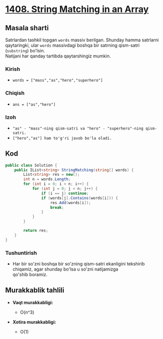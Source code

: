 # [1408. String Matching in an Array](https://leetcode.com/problems/string-matching-in-an-array/)

## Masala sharti
Satrlardan tashkil topgan `words` massiv berilgan. Shunday hamma satrlarni qaytaringki, ular `words` massivdagi boshqa bir satrning qism-satri (`substring`) bo'lsin.  
Natijani har qanday tartibda qaytarshingiz mumkin.   

### Kirish 
- `words = ["mass","as","hero","superhero"]`

### Chiqish
- `ans = ["as","hero"]`

### Izoh
- `"as" - "mass"-ning qism-satri va "hero" - "superhero"-ning qism-satri.`
- `["hero","as"] ham to'g'ri javob bo'la oladi.`

## Kod

```csharp
public class Solution {
    public IList<string> StringMatching(string[] words) {
        List<string> res = new();
        int n = words.Length;
        for (int i = 0; i < n; i++) {
            for (int j = 0; j < n; j++) {
                if (i == j) continue;
                if (words[j].Contains(words[i])) {
                    res.Add(words[i]);
                    break;
                }
            }
        }

        return res;
    }
}
```

### Tushuntirish

- Har bir so'zni boshqa bir so'zning qism-satri ekanligini tekshirib chiqamiz, agar shunday bo'lsa u so'zni natijamizga  
qo'shib boramiz.  

## Murakkablik tahlili

- **Vaqt murakkabligi:**  
  - O(n^3)

- **Xotira murakkabligi:**  
  - O(1)